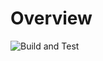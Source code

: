 # Overview

![Build and Test](https://github.com/BradleyChatha/jansi/workflows/Build%20and%20Test/badge.svg)